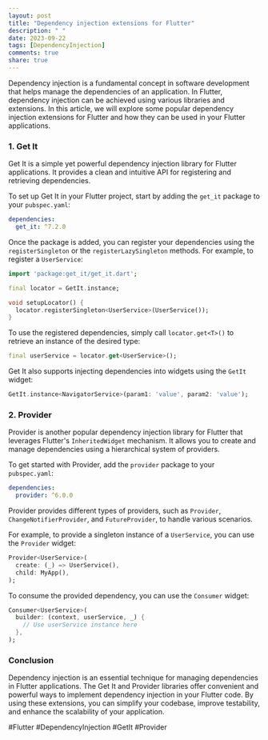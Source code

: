 ```yaml
---
layout: post
title: "Dependency injection extensions for Flutter"
description: " "
date: 2023-09-22
tags: [DependencyInjection]
comments: true
share: true
---
```


Dependency injection is a fundamental concept in software development that helps manage the dependencies of an application. In Flutter, dependency injection can be achieved using various libraries and extensions. In this article, we will explore some popular dependency injection extensions for Flutter and how they can be used in your Flutter applications.

### 1. Get It

Get It is a simple yet powerful dependency injection library for Flutter applications. It provides a clean and intuitive API for registering and retrieving dependencies. 

To set up Get It in your Flutter project, start by adding the `get_it` package to your `pubspec.yaml`:

```yaml
dependencies:
  get_it: ^7.2.0
```

Once the package is added, you can register your dependencies using the `registerSingleton` or the `registerLazySingleton` methods. For example, to register a `UserService`:

```dart
import 'package:get_it/get_it.dart';

final locator = GetIt.instance;

void setupLocator() {
  locator.registerSingleton<UserService>(UserService());
}
```

To use the registered dependencies, simply call `locator.get<T>()` to retrieve an instance of the desired type:

```dart
final userService = locator.get<UserService>();
```

Get It also supports injecting dependencies into widgets using the `GetIt` widget:

```dart
GetIt.instance<NavigatorService>(param1: 'value', param2: 'value');
```

### 2. Provider

Provider is another popular dependency injection library for Flutter that leverages Flutter's `InheritedWidget` mechanism. It allows you to create and manage dependencies using a hierarchical system of providers.

To get started with Provider, add the `provider` package to your `pubspec.yaml`:

```yaml
dependencies:
  provider: ^6.0.0
```

Provider provides different types of providers, such as `Provider`, `ChangeNotifierProvider`, and `FutureProvider`, to handle various scenarios. 

For example, to provide a singleton instance of a `UserService`, you can use the `Provider` widget:

```dart
Provider<UserService>(
  create: (_) => UserService(),
  child: MyApp(),
);
```

To consume the provided dependency, you can use the `Consumer` widget:

```dart
Consumer<UserService>(
  builder: (context, userService, _) {
    // Use userService instance here
  },
);
```

### Conclusion

Dependency injection is an essential technique for managing dependencies in Flutter applications. The Get It and Provider libraries offer convenient and powerful ways to implement dependency injection in your Flutter code. By using these extensions, you can simplify your codebase, improve testability, and enhance the scalability of your application.

#Flutter #DependencyInjection #GetIt #Provider
